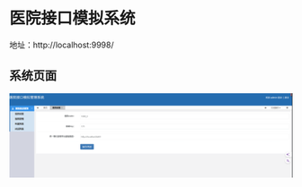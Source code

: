 # 医院接口模拟系统

地址：http://localhost:9998/

## 系统页面

![image-20240327222412274](images/image-20240327222412274.png)